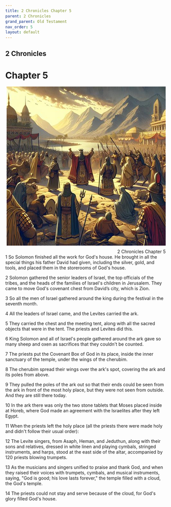 ```yaml
---
title: 2 Chronicles Chapter 5
parent: 2 Chronicles
grand_parent: Old Testament
nav_order: 5
layout: default
---
```


## 2 Chronicles

# Chapter 5

<div style="clear: both; text-align: right;">
    <img src="/assets/Image/2 Chronicles/500/5.jpg" alt="2 Chronicles Chapter 5" class="chapter-image" style="max-width: 100%; height: auto; float: right; margin: 0 0 10px 10px; padding-left: 10%;">
    <figcaption style="font-size: 14px;">2 Chronicles Chapter 5</figcaption>
</div>
1 So Solomon finished all the work for God's house. He brought in all the special things his father David had given, including the silver, gold, and tools, and placed them in the storerooms of God's house.

2 Solomon gathered the senior leaders of Israel, the top officials of the tribes, and the heads of the families of Israel's children in Jerusalem. They came to move God's covenant chest from David’s city, which is Zion.

3 So all the men of Israel gathered around the king during the festival in the seventh month.

4 All the leaders of Israel came, and the Levites carried the ark.

5 They carried the chest and the meeting tent, along with all the sacred objects that were in the tent. The priests and Levites did this.

6 King Solomon and all of Israel's people gathered around the ark gave so many sheep and oxen as sacrifices that they couldn't be counted.

7 The priests put the Covenant Box of God in its place, inside the inner sanctuary of the temple, under the wings of the cherubim.

8 The cherubim spread their wings over the ark's spot, covering the ark and its poles from above.

9 They pulled the poles of the ark out so that their ends could be seen from the ark in front of the most holy place, but they were not seen from outside. And they are still there today.

10 In the ark there was only the two stone tablets that Moses placed inside at Horeb, where God made an agreement with the Israelites after they left Egypt.

11 When the priests left the holy place (all the priests there were made holy and didn't follow their usual order):

12 The Levite singers, from Asaph, Heman, and Jeduthun, along with their sons and relatives, dressed in white linen and playing cymbals, stringed instruments, and harps, stood at the east side of the altar, accompanied by 120 priests blowing trumpets.

13 As the musicians and singers unified to praise and thank God, and when they raised their voices with trumpets, cymbals, and musical instruments, saying, "God is good; his love lasts forever," the temple filled with a cloud, the God's temple.

14 The priests could not stay and serve because of the cloud, for God's glory filled God's house.


